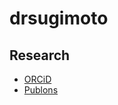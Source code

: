 # drsugimoto

## Research
- [ORCiD](https://orcid.org/0000-0002-2053-8858)
- [Publons](https://publons.com/researcher/3307411/hiroshi-sugimoto/)
